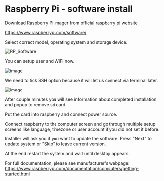 # Raspberry Pi - software install

Download Raspberry Pi Imager from official raspberry pi website

https://www.raspberrypi.com/software/

Select correct model, operating system and storage device.

![RP_Software](https://github.com/WPela/IT_Projects/assets/62253932/f724dc36-6738-4886-9270-1ee8bdb6d702)

You can setup user and WiFi now.

![image](https://github.com/WPela/IT_Projects/assets/62253932/e8120fe3-14e7-4e7a-9cec-869ddb6ae481)

We need to tick SSH option because it will let us connect via terminal later.

![image](https://github.com/WPela/IT_Projects/assets/62253932/27fce3e1-66c4-4e1d-afa4-2dba7fd4d822)

After couple minutes you will see information about completed installation and popup to remove sd card.

Put the card into raspberry and connect power source.

Connect raspberry to the computer screen and go through multiple setup screens like language, timezone or user account if you did not set it before.

Installer will ask you if you want to update the software. Press "Next" to update system or "Skip" to leave current version.

At the end restart the system and wait until desktop appears.


For full documentation, please see manufacturer's webpage:
https://www.raspberrypi.com/documentation/computers/getting-started.html
